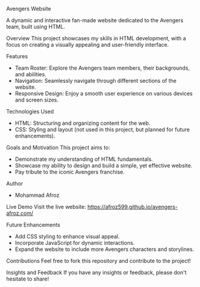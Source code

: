Avengers Website

A dynamic and interactive fan-made website dedicated to the Avengers team, built using HTML.

Overview
This project showcases my skills in HTML development, with a focus on creating a visually appealing and user-friendly interface.

Features
- Team Roster: Explore the Avengers team members, their backgrounds, and abilities.
- Navigation: Seamlessly navigate through different sections of the website.
- Responsive Design: Enjoy a smooth user experience on various devices and screen sizes.

Technologies Used
- HTML: Structuring and organizing content for the web.
- CSS: Styling and layout (not used in this project, but planned for future enhancements).

Goals and Motivation
This project aims to:

- Demonstrate my understanding of HTML fundamentals.
- Showcase my ability to design and build a simple, yet effective website.
- Pay tribute to the iconic Avengers franchise.

Author
- Mohammad Afroz

Live Demo
Visit the live website: https://afroz599.github.io/avengers-afroz.com/


Future Enhancements
- Add CSS styling to enhance visual appeal.
- Incorporate JavaScript for dynamic interactions.
- Expand the website to include more Avengers characters and storylines.

Contributions
Feel free to fork this repository and contribute to the project!

Insights and Feedback
If you have any insights or feedback, please don't hesitate to share!
